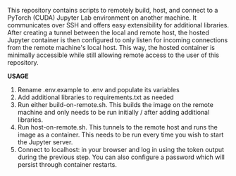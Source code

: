 This repository contains scripts to remotely build, host, and connect to a PyTorch (CUDA) Jupyter Lab environment on another machine. It communicates over SSH and offers easy extensibility for additional libraries. After creating a tunnel between the local and remote host, the hosted Jupyter container is then configured to only listen for incoming connections from the remote machine's local host. This way, the hosted container is minimally accessible while still allowing remote access to the user of this repository. 

**USAGE**
1. Rename .env.example to .env and populate its variables
2. Add additional libraries to requirements.txt as needed
3. Run either build-on-remote.sh. This builds the image on the remote machine and only needs to be run initially / after adding additional libraries.
4. Run host-on-remote.sh. This tunnels to the remote host and runs the image as a container. This needs to be run every time you wish to start the Jupyter server.
5. Connect to localhost:<LocalPort> in your browser and log in using the token output during the previous step. You can also configure a password which will persist through container restarts.